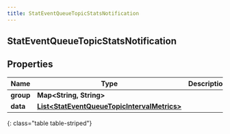 ```yaml
---
title: StatEventQueueTopicStatsNotification
---
```

## StatEventQueueTopicStatsNotification


## Properties

| Name | Type | Description | Notes |
| ------------ | ------------- | ------------- | ------------- |
| **group** | <!----><!---->**Map&lt;String, String&gt;**<!----> |  |  [optional] |
| **data** | <!----><!---->[**List&lt;StatEventQueueTopicIntervalMetrics&gt;**](StatEventQueueTopicIntervalMetrics.html)<!----> |  |  [optional] |
{: class="table table-striped"}



